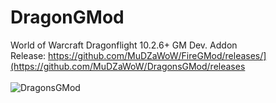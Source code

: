 # DragonGMod
World of Warcraft Dragonflight 10.2.6+ GM Dev. Addon
<br>Release: https://github.com/MuDZaWoW/FireGMod/releases/](https://github.com/MuDZaWoW/DragonsGMod/releases
<br><br>
![DragonsGMod](https://github.com/MuDZaWoW/DragonsGMod/assets/127750137/bc9d9632-9c77-43b5-9e92-3c71289adb96)
